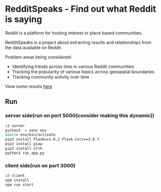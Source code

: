 # RedditSpeaks - Find out what Reddit is saying

Reddit is a platform for hosting interest or place based communities.

RedditSpeaks is a project about extracting results and relationships from the data available on Reddit.

Problem areas being considered:
- Identifying trends across time in various Reddit communities
- Tracking the popularity of various topics across geospatial boundaries
- Tracking community activity over time

View some results [here](docs/results.md)

## Run

### server side(run on port 5000(consider making this dynamic))
```sh
cd server
python3 -m venv env
source env/bin/activate
pip3 install Flask==1.0.2 Flask-Cors==3.0.7
pip3 install psaw
pip3 install nltk
python3 run_app.py
```

### client side(run on port 3000)
```sh
cd client
npm install
npm run start
```


